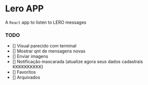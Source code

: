 # Lero APP

A `React` app to listen to LERO messages

### TODO

 - [] Visual parecido com terminal
 - [] Mostrar qnt de mensagens novas
 - [] Enviar imagens
 - [] Notificação mascarada (atualize agora seus dados cadastrais KKKKKKKKKK)
 - [] Favoritos
 - [] Arquivados
 